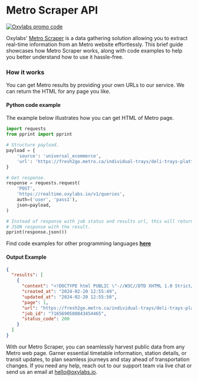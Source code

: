 # Metro Scraper API

[![Oxylabs promo code](https://user-images.githubusercontent.com/129506779/250792357-8289e25e-9c36-4dc0-a5e2-2706db797bb5.png)](https://oxylabs.go2cloud.org/aff_c?offer_id=7&aff_id=877&url_id=112)

Oxylabs' [Metro Scraper](https://oxylabs.io/products/scraper-api/ecommerce/metro?utm_source=github&utm_medium=repositories&utm_campaign=product) is a data gathering solution allowing you to extract real-time information from an Metro website effortlessly. This brief guide showcases how Metro Scraper works, along with code examples to help you better understand how to use it hassle-free.

### How it works

You can get Metro results by providing your own URLs to our service. We can return the HTML for any page you like.

#### Python code example

The example below illustrates how you can get HTML of Metro page.

```python
import requests
from pprint import pprint

# Structure payload.
payload = {
    'source': 'universal_ecommerce',
    'url': 'https://fresh2go.metro.ca/individual-trays/deli-trays-platters.html'
}

# Get response.
response = requests.request(
    'POST',
    'https://realtime.oxylabs.io/v1/queries',
    auth=('user', 'pass1'),
    json=payload,
)

# Instead of response with job status and results url, this will return the
# JSON response with the result.
pprint(response.json())
```
Find code examples for other programming languages [**here**](https://github.com/oxylabs/metro-scraper/tree/main/code%20examples)

#### Output Example
```json
{
  "results": [
    {
      "content": "<!DOCTYPE html PUBLIC \"-//W3C//DTD XHTML 1.0 Strict//EN\" \"http://www.w3.org/TR/xhtml1/DTD/xhtml1-str ... </html>",
      "created_at": "2024-02-20 12:55:49",
      "updated_at": "2024-02-20 12:55:50",
      "page": 1,
      "url": "https://fresh2go.metro.ca/individual-trays/deli-trays-platters.html",
      "job_id": "7165690508843454465",
      "status_code": 200
    }
  ]
}
```
With our Metro Scraper, you can seamlessly harvest public data from any Metro web page. Garner essential timetable information, station details, or transit updates, to plan seamless journeys and stay ahead of transportation changes. If you need any help, reach out to our support team via live chat or send us an email at hello@oxylabs.io.